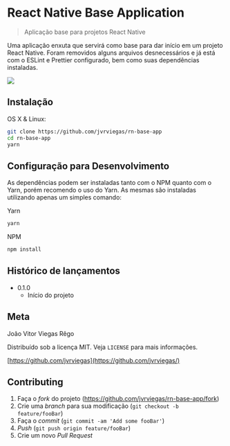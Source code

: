 # React Native Base Application
> Aplicação base para projetos React Native

Uma aplicação enxuta que servirá como base para dar início em um projeto React Native. Foram removidos alguns arquivos desnecessários e já está com o ESLint e Prettier configurado, bem como suas dependências instaladas.

![](../header.png)

## Instalação

OS X & Linux:

```sh
git clone https://github.com/jvrviegas/rn-base-app
cd rn-base-app
yarn
```

## Configuração para Desenvolvimento

As dependências podem ser instaladas tanto com o NPM quanto com o Yarn, porém recomendo o uso do Yarn. As mesmas são instaladas utilizando apenas um simples comando:

Yarn
```sh
yarn
```

NPM
```sh
npm install
```

## Histórico de lançamentos

* 0.1.0
    * Início do projeto

## Meta

João Vitor Viegas Rêgo

Distribuído sob a licença MIT. Veja `LICENSE` para mais informações.

[https://github.com/jvrviegas](https://github.com/jvrviegas/)

## Contributing

1. Faça o _fork_ do projeto (<https://github.com/jvrviegas/rn-base-app/fork>)
2. Crie uma _branch_ para sua modificação (`git checkout -b feature/fooBar`)
3. Faça o _commit_ (`git commit -am 'Add some fooBar'`)
4. _Push_ (`git push origin feature/fooBar`)
5. Crie um novo _Pull Request_
